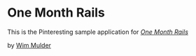 # One Month Rails

This is the Pinteresting sample application for
[*One Month Rails*](http://www.onemonthrails.com)

by [Wim Mulder](http://www.twitter.com/wimmulder)
